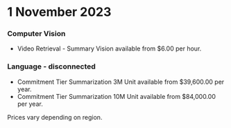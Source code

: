 # 1 November 2023

### Computer Vision

- Video Retrieval - Summary Vision available from $6.00 per hour.

### Language - disconnected

- Commitment Tier Summarization 3M Unit available from $39,600.00 per year.
- Commitment Tier Summarization 10M Unit available from $84,000.00 per year.

Prices vary depending on region.